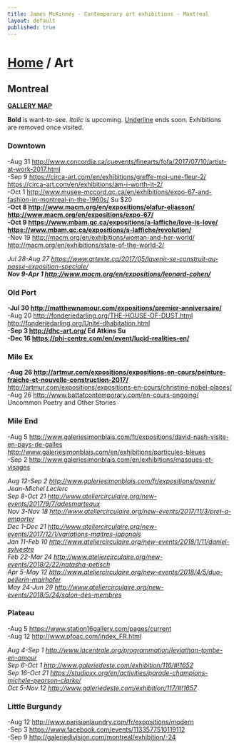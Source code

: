 ```yaml
---
title: James McKinney - Contemporary art exhibitions - Montreal
layout: default
published: true
---
```


# [Home](/) / Art

## Montreal

**[GALLERY MAP](https://www.google.com/maps/d/u/0/edit?mid=1pKDvWCvnInNN2igV2ruxxL_srzE)**

<span class="glyphicon glyphicon-info-sign" aria-hidden="true"></span> <strong>Bold</strong> is want-to-see. <em>Italic</em> is upcoming. <u>Underline</u> ends soon. Exhibitions are removed once visited.

### Downtown

-Aug 31 <http://www.concordia.ca/cuevents/finearts/fofa/2017/07/10/artist-at-work-2017.html>  
-Sep 9 <https://circa-art.com/en/exhibitions/greffe-moi-une-fleur-2/> <https://circa-art.com/en/exhibitions/am-i-worth-it-2/>  
-Oct 1 <http://www.musee-mccord.qc.ca/en/exhibitions/expo-67-and-fashion-in-montreal-in-the-1960s/> Su $20  
**-Oct 8 <http://www.macm.org/en/expositions/olafur-eliasson/> <http://www.macm.org/en/expositions/expo-67/>**  
**-Oct 9 <https://www.mbam.qc.ca/expositions/a-laffiche/love-is-love/> <https://www.mbam.qc.ca/expositions/a-laffiche/revolution/>**  
-Nov 19 <http://macm.org/en/exhibitions/woman-and-her-world/> <http://macm.org/en/exhibitions/state-of-the-world-2/>  

_Jul 28-Aug 27 <https://www.artexte.ca/2017/05/lavenir-se-construit-au-passe-exposition-speciale/>_  
_**Nov 9-Apr 1 <http://www.macm.org/en/expositions/leonard-cohen/>**_  

### Old Port

**-Jul 30 <http://matthewnamour.com/expositions/premier-anniversaire/>**  
-Aug 20 <http://fonderiedarling.org/THE-HOUSE-OF-DUST.html> <http://fonderiedarling.org/Unité-dhabitation.html>  
**-Sep 3 <http://dhc-art.org/> Ed Atkins Su**  
**-Dec 16 <https://phi-centre.com/en/event/lucid-realities-en/>**  

### Mile Ex

**-Aug 26 <http://artmur.com/expositions/expositions-en-cours/peinture-fraiche-et-nouvelle-construction-2017/>** <http://artmur.com/expositions/expositions-en-cours/christine-nobel-places/>  
-Aug 26 <http://www.battatcontemporary.com/en-cours-ongoing/> Uncommon Poetry and Other Stories  

### Mile End

-Aug 5 <http://www.galeriesimonblais.com/fr/expositions/david-nash-visite-en-pays-de-galles> <http://www.galeriesimonblais.com/en/exhibitions/particules-bleues>  
-Sep 2 <http://www.galeriesimonblais.com/en/exhibitions/masques-et-visages>  

_Aug 12-Sep 2 <http://www.galeriesimonblais.com/fr/expositions/avenir/> Jean-Michel Leclerc_  
_Sep 8-Oct 21 <http://www.ateliercirculaire.org/new-events/2017/9/7/adesmarteaux>_  
_Nov 3-Nov 18 <http://www.ateliercirculaire.org/new-events/2017/11/3/pret-a-emporter>_  
_Dec 1-Dec 21 <http://www.ateliercirculaire.org/new-events/2017/12/1/variations-maitres-japonais>_  
_Jan 11-Feb 10 <http://www.ateliercirculaire.org/new-events/2018/1/11/daniel-sylvestre>_  
_Feb 22-Mar 24 <http://www.ateliercirculaire.org/new-events/2018/2/22/natasha-petisch>_  
_Apr 5-May 12 <http://www.ateliercirculaire.org/new-events/2018/4/5/duo-pellerin-mairhofer>_  
_May 24-Jun 29 <http://www.ateliercirculaire.org/new-events/2018/5/24/salon-des-membres>_  

### Plateau

-Aug 5 <https://www.station16gallery.com/pages/current>  
-Aug 12 <http://www.pfoac.com/index_FR.html>  

_Aug 4-Sep 1 <http://www.lacentrale.org/programmation/leviathan-tombe-en-amour>_  
_Sep 6-Oct 1 <http://www.galeriedeste.com/exhibition/116/#!1652>_  
_Sep 16-Oct 21 <https://studioxx.org/en/activities/parade-champions-michele-pearson-clarke/>_  
_Oct 5-Nov 12 <http://www.galeriedeste.com/exhibition/117/#!1657>_  

### Little Burgundy

-Aug 12 <http://www.parisianlaundry.com/fr/expositions/modern>  
-Sep 3 <https://www.facebook.com/events/1133577510119112>  
-Sep 9 <http://galeriedivision.com/montreal/exhibition/-24>  
